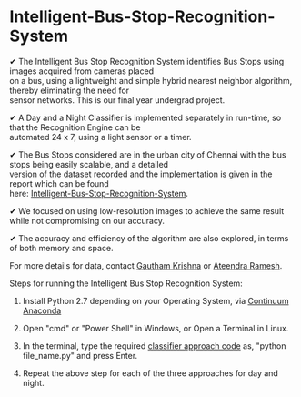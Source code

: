 # Intelligent-Bus-Stop-Recognition-System

✔ The Intelligent Bus Stop Recognition System identifies Bus Stops using images acquired from cameras placed  \
on a bus, using a lightweight and simple hybrid nearest neighbor algorithm, thereby eliminating the need for \
sensor networks. This is our final year undergrad project.

✔ A Day and a Night Classifier is implemented separately in run-time, so that the Recognition Engine can be \
automated 24 x 7, using a light sensor or a timer.

✔ The Bus Stops considered are in the urban city of Chennai with the bus stops being easily scalable, and a detailed \
version of the dataset recorded and the implementation is given in the report which can be found \
here: [Intelligent-Bus-Stop-Recognition-System](https://github.com/gauthkris/Intelligent-Bus-Stop-Recognition-System/blob/master/Bus%20Stop%20Recognition%20System%20Report.pdf).

✔ We focused on using low-resolution images to achieve the same result while not compromising on our accuracy.

✔ The accuracy and efficiency of the algorithm are also explored, in terms of both memory and space.

For more details for data, contact [Gautham Krishna](https://www.linkedin.com/in/ggauthamkrishna) or [Ateendra Ramesh](https://www.linkedin.com/in/ateendra-ramesh-065b26142/).

  Steps for running the Intelligent Bus Stop Recognition System:

1. Install Python 2.7 depending on your Operating System, via [Continuum Anaconda](https://www.continuum.io/downloads)

2. Open "cmd" or "Power Shell" in Windows, or Open a Terminal in Linux.

3. In the terminal, type the required [classifier approach code](https://github.com/gauthkris/Intelligent-Bus-Stop-Recognition-System/tree/master/code) as, "python file_name.py" and press Enter.

4. Repeat the above step for each of the three approaches for day and night.
